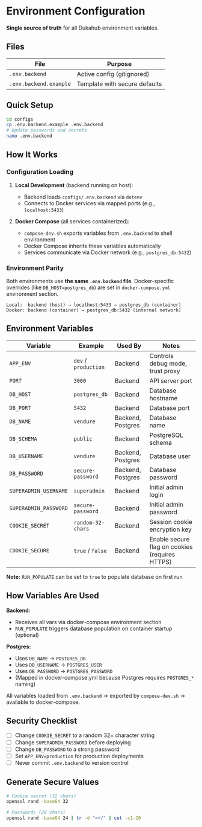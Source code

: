 # Environment Configuration

**Single source of truth** for all Dukahub environment variables.

## Files

| File                   | Purpose                       |
| ---------------------- | ----------------------------- |
| `.env.backend`         | Active config (gitignored)    |
| `.env.backend.example` | Template with secure defaults |

## Quick Setup

```bash
cd configs
cp .env.backend.example .env.backend
# Update passwords and secrets
nano .env.backend
```

## How It Works

### Configuration Loading

1. **Local Development** (backend running on host):

   - Backend loads `configs/.env.backend` via `dotenv`
   - Connects to Docker services via mapped ports (e.g., `localhost:5433`)

2. **Docker Compose** (all services containerized):
   - `compose-dev.sh` exports variables from `.env.backend` to shell environment
   - Docker Compose inherits these variables automatically
   - Services communicate via Docker network (e.g., `postgres_db:5432`)

### Environment Parity

Both environments use **the same `.env.backend` file**. Docker-specific overrides (like `DB_HOST=postgres_db`) are set in `docker-compose.yml` environment section.

```
Local:  backend (host) → localhost:5433 → postgres_db (container)
Docker: backend (container) → postgres_db:5432 (internal network)
```

## Environment Variables

| Variable              | Example              | Used By           | Notes                                          |
| --------------------- | -------------------- | ----------------- | ---------------------------------------------- |
| `APP_ENV`             | `dev` / `production` | Backend           | Controls debug mode, trust proxy               |
| `PORT`                | `3000`               | Backend           | API server port                                |
| `DB_HOST`             | `postgres_db`        | Backend           | Database hostname                              |
| `DB_PORT`             | `5432`               | Backend           | Database port                                  |
| `DB_NAME`             | `vendure`            | Backend, Postgres | Database name                                  |
| `DB_SCHEMA`           | `public`             | Backend           | PostgreSQL schema                              |
| `DB_USERNAME`         | `vendure`            | Backend, Postgres | Database user                                  |
| `DB_PASSWORD`         | `secure-password`    | Backend, Postgres | Database password                              |
| `SUPERADMIN_USERNAME` | `superadmin`         | Backend           | Initial admin login                            |
| `SUPERADMIN_PASSWORD` | `secure-password`    | Backend           | Initial admin password                         |
| `COOKIE_SECRET`       | `random-32-chars`    | Backend           | Session cookie encryption key                  |
| `COOKIE_SECURE`       | `true` / `false`     | Backend           | Enable secure flag on cookies (requires HTTPS) |

**Note:** `RUN_POPULATE` can be set to `true` to populate database on first run

## How Variables Are Used

**Backend:**

- Receives all vars via docker-compose environment section
- `RUN_POPULATE` triggers database population on container startup (optional)

**Postgres:**

- Uses `DB_NAME` → `POSTGRES_DB`
- Uses `DB_USERNAME` → `POSTGRES_USER`
- Uses `DB_PASSWORD` → `POSTGRES_PASSWORD`
- (Mapped in docker-compose.yml because Postgres requires `POSTGRES_*` naming)

All variables loaded from `.env.backend` → exported by `compose-dev.sh` → available to docker-compose.

## Security Checklist

- [ ] Change `COOKIE_SECRET` to a random 32+ character string
- [ ] Change `SUPERADMIN_PASSWORD` before deploying
- [ ] Change `DB_PASSWORD` to a strong password
- [ ] Set `APP_ENV=production` for production deployments
- [ ] Never commit `.env.backend` to version control

## Generate Secure Values

```bash
# Cookie secret (32 chars)
openssl rand -base64 32

# Passwords (20 chars)
openssl rand -base64 24 | tr -d "=+/" | cut -c1-20

```

